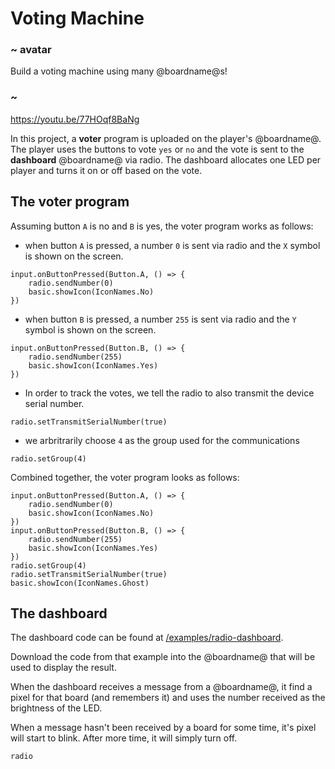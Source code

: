 # Voting Machine

### ~ avatar

Build a voting machine using many @boardname@s!

### ~

https://youtu.be/77HOqf8BaNg


In this project, a **voter** program is uploaded on the player's @boardname@. The player uses the buttons to vote ``yes`` or ``no`` 
and the vote is sent to the **dashboard** @boardname@ via radio. 
The dashboard allocates one LED per player and turns it on or off based on the vote.

## The voter program

Assuming button ``A`` is no and ``B`` is yes, the voter program works as follows:

* when button ``A`` is pressed, a number ``0`` is sent via radio and the ``X`` symbol is shown on the screen.

```block
input.onButtonPressed(Button.A, () => {
    radio.sendNumber(0)
    basic.showIcon(IconNames.No)
})
```

* when button ``B`` is pressed, a number ``255`` is sent via radio and the ``Y`` symbol is shown on the screen.

```block
input.onButtonPressed(Button.B, () => {
    radio.sendNumber(255)
    basic.showIcon(IconNames.Yes)
})
```

* In order to track the votes, we tell the radio to also transmit the device serial number.

```block
radio.setTransmitSerialNumber(true)
```

* we arbritrarily choose ``4`` as the group used for the communications

```block
radio.setGroup(4)
```

Combined together, the voter program looks as follows:

```blocks
input.onButtonPressed(Button.A, () => {
    radio.sendNumber(0)
    basic.showIcon(IconNames.No)
})
input.onButtonPressed(Button.B, () => {
    radio.sendNumber(255)
    basic.showIcon(IconNames.Yes)
})
radio.setGroup(4)
radio.setTransmitSerialNumber(true)
basic.showIcon(IconNames.Ghost)
```

## The dashboard

The dashboard code can be found at [/examples/radio-dashboard](/examples/radio-dashboard).

Download the code from that example into the @boardname@ that will be used to display the result.

When the dashboard receives a message from a @boardname@, it find a pixel for that board (and remembers it)
and uses the number received as the brightness of the LED.

When a message hasn't been received by a board for some time, it's pixel will start to blink. After more time, it will simply turn off. 


```package
radio
```
